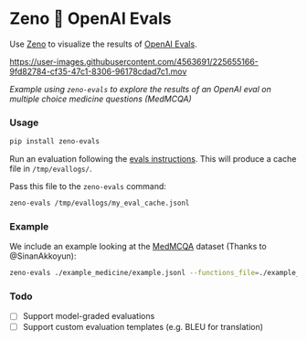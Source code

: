 # Zeno 🤝 OpenAI Evals

Use [Zeno](https://github.com/zeno-ml/zeno) to visualize the results of [OpenAI Evals](https://github.com/openai/evals/blob/main/docs/eval-templates.md).


https://user-images.githubusercontent.com/4563691/225655166-9fd82784-cf35-47c1-8306-96178cdad7c1.mov

*Example using `zeno-evals` to explore the results of an OpenAI eval on multiple choice medicine questions (MedMCQA)*

### Usage

```bash
pip install zeno-evals
```

Run an evaluation following the [evals instructions](https://github.com/openai/evals/blob/main/docs/run-evals.md). This will produce a cache file in `/tmp/evallogs/`.

Pass this file to the `zeno-evals` command:

```bash
zeno-evals /tmp/evallogs/my_eval_cache.jsonl
```

### Example

We include an example looking at the [MedMCQA](https://github.com/openai/evals/pull/141) dataset (Thanks to @SinanAkkoyun):

```bash
zeno-evals ./example_medicine/example.jsonl --functions_file=./example_medicine/distill.py
```

### Todo

- [ ] Support model-graded evaluations
- [ ] Support custom evaluation templates (e.g. BLEU for translation)
